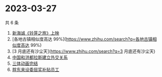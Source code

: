 # 2023-03-27

共 6 条

<!-- BEGIN -->
<!-- 最后更新时间 Mon Mar 27 2023 02:14:27 GMT+0800 (China Standard Time) -->

1. [新海诚《铃芽之旅》上映](https://www.zhihu.com/search?q=新海诚《铃芽之旅》上映)
1. [各地古镇相似度高达 99%](https://www.zhihu.com/search?q=各地古镇相似度高达
   99%)
1. [3 月底还有沙尘天](https://www.zhihu.com/search?q=3 月底还有沙尘天)
1. [中国和洪都拉斯建立外交关系](https://www.zhihu.com/search?q=中国和洪都拉斯建立外交关系)
1. [三体动画完结](https://www.zhihu.com/search?q=三体动画完结)
1. [胖东来设委屈奖补贴员工](https://www.zhihu.com/search?q=胖东来设委屈奖补贴员工)

<!-- END -->
